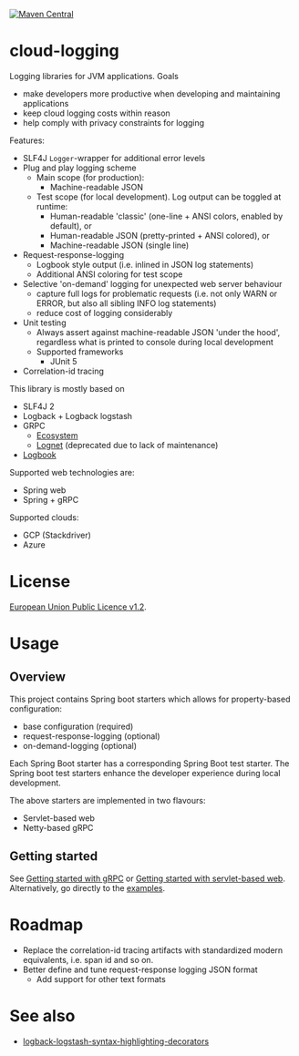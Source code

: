 [![Maven Central](https://img.shields.io/maven-central/v/no.entur.logging.cloud/api.svg)](https://mvnrepository.com/artifact/no.entur.logging.cloud)

# cloud-logging
Logging libraries for JVM applications. Goals

 * make developers more productive when developing and maintaining applications
 * keep cloud logging costs within reason
 * help comply with privacy constraints for logging

Features:

 * SLF4J `Logger`-wrapper for additional error levels
 * Plug and play logging scheme
   * Main scope (for production):
     * Machine-readable JSON
   * Test scope (for local development). Log output can be toggled at runtime:
     * Human-readable 'classic' (one-line + ANSI colors, enabled by default), or
     * Human-readable JSON (pretty-printed + ANSI colored), or
     * Machine-readable JSON (single line)
 * Request-response-logging
     * Logbook style output (i.e. inlined in JSON log statements)
     * Additional ANSI coloring for test scope
 * Selective 'on-demand' logging for unexpected web server behaviour
     * capture full logs for problematic requests (i.e. not only WARN or ERROR, but also all sibling INFO log statements)
     * reduce cost of logging considerably
 * Unit testing
   * Always assert against machine-readable JSON 'under the hood', regardless what is printed to console during local development
   * Supported frameworks
     * JUnit 5
 * Correlation-id tracing

This library is mostly based on

 * SLF4J 2
 * Logback + Logback logstash
 * GRPC
   * [Ecosystem](https://github.com/grpc-ecosystem/grpc-spring)
   * [Lognet](https://github.com/LogNet/grpc-spring-boot-starter) (deprecated due to lack of maintenance)
 * [Logbook](https://github.com/zalando/logbook)

Supported web technologies are:

 * Spring web
 * Spring + gRPC

Supported clouds:

 * GCP (Stackdriver)
 * Azure

# License
[European Union Public Licence v1.2](https://eupl.eu/).

# Usage

## Overview
This project contains Spring boot starters which allows for property-based configuration:

 * base configuration (required)
 * request-response-logging (optional)
 * on-demand-logging (optional)

Each Spring Boot starter has a corresponding Spring Boot test starter. The Spring boot test starters enhance the developer experience during local development. 

The above starters are implemented in two flavours:

 * Servlet-based web
 * Netty-based gRPC

## Getting started
See [Getting started with gRPC](guides/gRPC.md) or [Getting started with servlet-based web](guides/web.md). Alternatively, go directly to the [examples](examples).

# Roadmap

 * Replace the correlation-id tracing artifacts with standardized modern equivalents, i.e. span id and so on.
 * Better define and tune request-response logging JSON format
    * Add support for other text formats
    
# See also

 * [logback-logstash-syntax-highlighting-decorators](https://github.com/entur/logback-logstash-syntax-highlighting-decorators)




